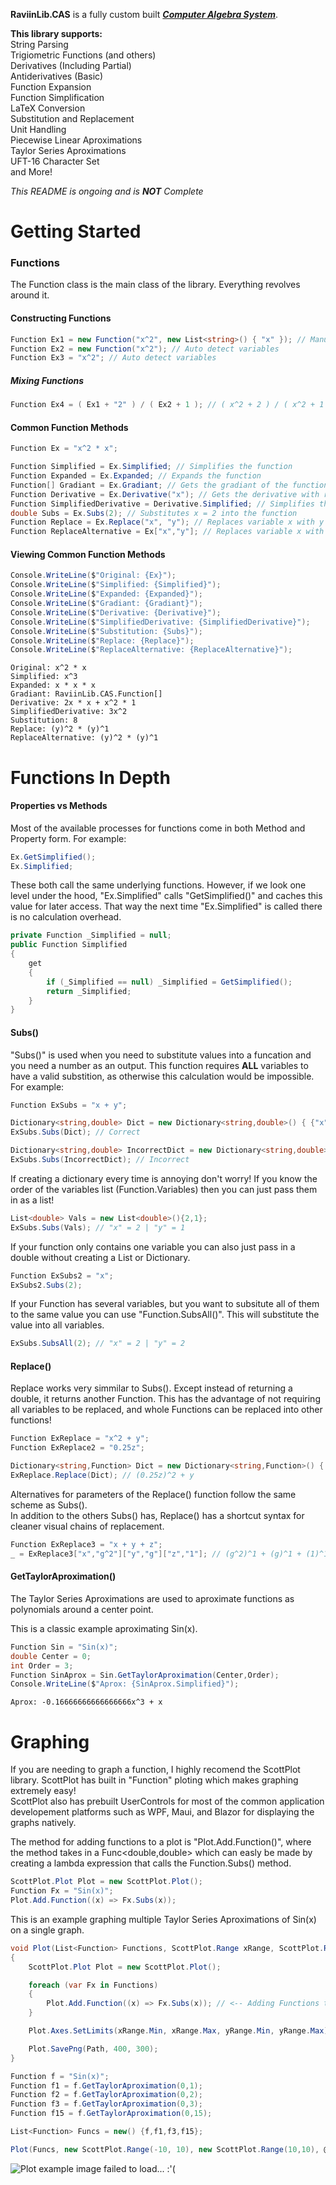 **RaviinLib.CAS** is a fully custom built ***[Computer Algebra System](https://en.wikipedia.org/wiki/Computer_algebra_system)***.

**This library supports:**  
String Parsing  
Trigiometric Functions (and others)  
Derivatives (Including Partial)  
Antiderivatives (Basic)  
Function Expansion  
Function Simplification  
LaTeX Conversion  
Substitution and Replacement  
Unit Handling  
Piecewise Linear Aproximations  
Taylor Series Aproximations  
UFT-16 Character Set  
and More!  
  
  
*This README is ongoing and is **NOT** Complete*

# Getting Started

### Functions
The Function class is the main class of the library. Everything revolves around it.  
#### Constructing Functions
```cs
Function Ex1 = new Function("x^2", new List<string>() { "x" }); // Manually set variables
Function Ex2 = new Function("x^2"); // Auto detect variables
Function Ex3 = "x^2"; // Auto detect variables
```

##### Mixing Functions
```cs
Function Ex4 = ( Ex1 + "2" ) / ( Ex2 + 1 ); // ( x^2 + 2 ) / ( x^2 + 1 )
```

#### Common Function Methods
```cs
Function Ex = "x^2 * x";

Function Simplified = Ex.Simplified; // Simplifies the function
Function Expanded = Ex.Expanded; // Expands the function
Function[] Gradiant = Ex.Gradiant; // Gets the gradiant of the function (array of partial derivatives)
Function Derivative = Ex.Derivative("x"); // Gets the derivative with respect to x
Function SimplifiedDerivative = Derivative.Simplified; // Simplifies the derivative
double Subs = Ex.Subs(2); // Substitutes x = 2 into the function
Function Replace = Ex.Replace("x", "y"); // Replaces variable x with y
Function ReplaceAlternative = Ex["x","y"]; // Replaces variable x with y (alternate syntax)
```

#### Viewing Common Function Methods
```cs
Console.WriteLine($"Original: {Ex}");
Console.WriteLine($"Simplified: {Simplified}");
Console.WriteLine($"Expanded: {Expanded}");
Console.WriteLine($"Gradiant: {Gradiant}");
Console.WriteLine($"Derivative: {Derivative}");
Console.WriteLine($"SimplifiedDerivative: {SimplifiedDerivative}");
Console.WriteLine($"Substitution: {Subs}");
Console.WriteLine($"Replace: {Replace}");
Console.WriteLine($"ReplaceAlternative: {ReplaceAlternative}");
```
```
Original: x^2 * x
Simplified: x^3
Expanded: x * x * x
Gradiant: RaviinLib.CAS.Function[]
Derivative: 2x * x + x^2 * 1
SimplifiedDerivative: 3x^2
Substitution: 8
Replace: (y)^2 * (y)^1
ReplaceAlternative: (y)^2 * (y)^1
```

# Functions In Depth

#### Properties vs Methods
Most of the available processes for functions come in both Method and Property form.
For example:
```cs
Ex.GetSimplified();
Ex.Simplified;
```
These both call the same underlying functions. However, if we look one level under the hood, "Ex.Simplified" calls "GetSimplified()" and caches this value for later access. That way the next time "Ex.Simplified" is called there is no calculation overhead.
```cs
private Function _Simplified = null;
public Function Simplified
{
    get
    {
        if (_Simplified == null) _Simplified = GetSimplified();
        return _Simplified;
    }
}
```

#### Subs()
"Subs()" is used when you need to substitute values into a funcation and you need a number as an output. This function requires **ALL** variables to have a valid substition, as otherwise this calculation would be impossible.  
For example:
```cs
Function ExSubs = "x + y";

Dictionary<string,double> Dict = new Dictionary<string,double>() { {"x",2} , {"y",1} };
ExSubs.Subs(Dict); // Correct

Dictionary<string,double> IncorrectDict = new Dictionary<string,double>() { {"x",2} };
ExSubs.Subs(IncorrectDict); // Incorrect
```
If creating a dictionary every time is annoying don't worry! If you know the order of the variables list (Function.Variables) then you can just pass them in as a list!  
```cs
List<double> Vals = new List<double>(){2,1};
ExSubs.Subs(Vals); // "x" = 2 | "y" = 1
```
If your function only contains one variable you can also just pass in a double without creating a List or Dictionary.
```cs
Function ExSubs2 = "x";
ExSubs2.Subs(2);
```
If your Function has several variables, but you want to subsitute all of them to the same value you can use "Function.SubsAll()". This will substitute the value into all variables.
```cs
ExSubs.SubsAll(2); // "x" = 2 | "y" = 2
```

#### Replace()
Replace works very simmilar to Subs(). Except instead of returning a double, it returns another Function. This has the advantage of not requiring all variables to be replaced, and whole Functions can be replaced into other functions!
```cs
Function ExReplace = "x^2 + y";
Function ExReplace2 = "0.25z";

Dictionary<string,Function> Dict = new Dictionary<string,Function>() { {"x", ExReplace2} };
ExReplace.Replace(Dict); // (0.25z)^2 + y
```
Alternatives for parameters of the Replace() function follow the same scheme as Subs().  
In addition to the others Subs() has, Replace() has a shortcut syntax for cleaner visual chains of replacement.
```cs
Function ExReplace3 = "x + y + z";
_ = ExReplace3["x","g^2"]["y","g"]["z","1"]; // (g^2)^1 + (g)^1 + (1)^1
```

#### GetTaylorAproximation()
The Taylor Series Aproximations are used to aproximate functions as polynomials around a center point.

This is a classic example aproximating Sin(x).
```cs
Function Sin = "Sin(x)";
double Center = 0;
int Order = 3;
Function SinAprox = Sin.GetTaylorAproximation(Center,Order);
Console.WriteLine($"Aprox: {SinAprox.Simplified}");
```
```
Aprox: -0.16666666666666666x^3 + x
```

# Graphing  
If you are needing to graph a function, I highly recomend the ScottPlot library. ScottPlot has built in "Function" ploting which makes graphing extremely easy!  
ScottPlot also has prebuilt UserControls for most of the common application developement platforms such as WPF, Maui, and Blazor for displaying the graphs natively.
  
The method for adding functions to a plot is "Plot.Add.Function()", where the method takes in a Func<double,double> which can easly be made by creating a lambda expression that calls the Function.Subs() method.  
```cs
ScottPlot.Plot Plot = new ScottPlot.Plot();
Function Fx = "Sin(x)";
Plot.Add.Function((x) => Fx.Subs(x));
```
  
This is an example graphing multiple Taylor Series Aproximations of Sin(x) on a single graph.  
```cs
void Plot(List<Function> Functions, ScottPlot.Range xRange, ScottPlot.Range yRange, string Path)
{
    ScottPlot.Plot Plot = new ScottPlot.Plot();

    foreach (var Fx in Functions)
    {
        Plot.Add.Function((x) => Fx.Subs(x)); // <-- Adding Functions to the plot
    }

    Plot.Axes.SetLimits(xRange.Min, xRange.Max, yRange.Min, yRange.Max);

    Plot.SavePng(Path, 400, 300);
}

Function f = "Sin(x)";
Function f1 = f.GetTaylorAproximation(0,1);
Function f2 = f.GetTaylorAproximation(0,2);
Function f3 = f.GetTaylorAproximation(0,3);
Function f15 = f.GetTaylorAproximation(0,15);

List<Function> Funcs = new() {f,f1,f3,f15};

Plot(Funcs, new ScottPlot.Range(-10, 10), new ScottPlot.Range(10,10), @"C:\Users\Raviin\Downloads\Plot.png");
```
![ Plot example image failed to load... :'( ](https://raw.githubusercontent.com/Raviin15/RaviinLib.CAS/refs/heads/master/RaviinLib.CAS/ReadMeReferences/PlotExample.png)

